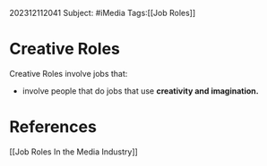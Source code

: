 202312112041
Subject: #iMedia
Tags:[[Job Roles]]

# Creative  Roles

Creative Roles involve jobs that:

- involve people that do jobs that use **creativity and imagination.**

# **References**

[[Job Roles In the Media Industry]]
